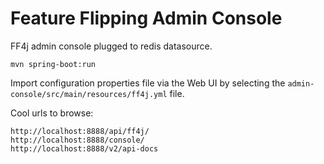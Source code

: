 # Feature Flipping Admin Console

FF4j admin console plugged to redis datasource.
```shell script
mvn spring-boot:run
```

Import configuration properties file via the Web UI 
by selecting the `admin-console/src/main/resources/ff4j.yml` file.

Cool urls to browse:
```shell script
http://localhost:8888/api/ff4j/
http://localhost:8888/console/
http://localhost:8888/v2/api-docs
```